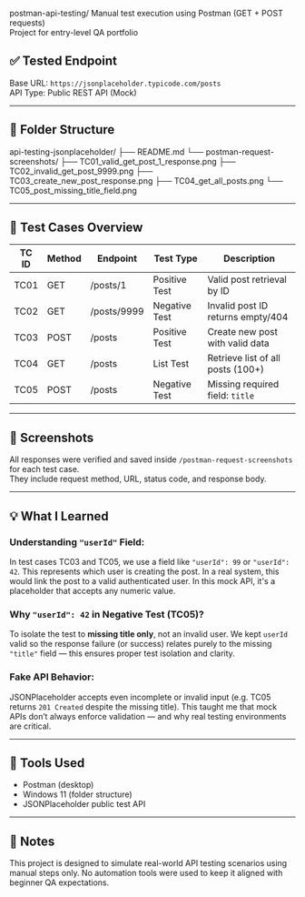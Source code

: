 postman-api-testing/ 
Manual test execution using Postman (GET + POST requests)  
Project for entry-level QA portfolio  

## ✅ Tested Endpoint
Base URL: `https://jsonplaceholder.typicode.com/posts`  
API Type: Public REST API (Mock)

---

## 📂 Folder Structure

api-testing-jsonplaceholder/
├── README.md
└── postman-request-screenshots/
├── TC01_valid_get_post_1_response.png
├── TC02_invalid_get_post_9999.png
├── TC03_create_new_post_response.png
├── TC04_get_all_posts.png
└── TC05_post_missing_title_field.png


---

## 🧪 Test Cases Overview

| TC ID | Method | Endpoint           | Test Type        | Description                                |
|-------|--------|--------------------|------------------|--------------------------------------------|
| TC01  | GET    | /posts/1           | Positive Test    | Valid post retrieval by ID                 |
| TC02  | GET    | /posts/9999        | Negative Test    | Invalid post ID returns empty/404          |
| TC03  | POST   | /posts             | Positive Test    | Create new post with valid data            |
| TC04  | GET    | /posts             | List Test        | Retrieve list of all posts (100+)          |
| TC05  | POST   | /posts             | Negative Test    | Missing required field: `title`            |

---

## 📸 Screenshots

All responses were verified and saved inside `/postman-request-screenshots` for each test case.  
They include request method, URL, status code, and response body.

---

## 💡 What I Learned

### Understanding `"userId"` Field:
In test cases TC03 and TC05, we use a field like `"userId": 99` or `"userId": 42`. This represents which user is creating the post. In a real system, this would link the post to a valid authenticated user. In this mock API, it's a placeholder that accepts any numeric value.

### Why `"userId": 42` in Negative Test (TC05)?
To isolate the test to **missing title only**, not an invalid user. We kept `userId` valid so the response failure (or success) relates purely to the missing `"title"` field — this ensures proper test isolation and clarity.

### Fake API Behavior:
JSONPlaceholder accepts even incomplete or invalid input (e.g. TC05 returns `201 Created` despite the missing title). This taught me that mock APIs don’t always enforce validation — and why real testing environments are critical.

---

## 📌 Tools Used
- Postman (desktop)
- Windows 11 (folder structure)
- JSONPlaceholder public test API

---

## 📘 Notes
This project is designed to simulate real-world API testing scenarios using manual steps only. No automation tools were used to keep it aligned with beginner QA expectations.


